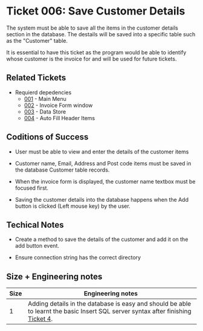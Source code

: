 Ticket 006: Save Customer Details
=======================

The system must be able to save all the items in the customer details section in the database. The destails will be saved into a specific table such as the "Customer" table.

It is essential to have this ticket as the program would be able to identify whose customer is the invoice for and will be used for future tickets.


Related Tickets
---------------
* Requierd depedencies
    * [001](./001.md) - Main Menu
    * [002](./002.md) - Invoice Form window
    * [003](./003.md) - Data Store
    * [004](./004.md) - Auto Fill Header Items


Coditions of Success
--------------------
* User must be able to view and enter the details of the customer items


* Customer name, Email, Address and Post code items must be saved in the database Customer table records.

* When the invoice form is displayed, the customer name textbox must be focused first. 

* Saving the customer details into the database happens when the Add button is clicked (Left mouse key) by the user.

Techical Notes
--------------
* Create a method to save the details of the customer and add it on the add button event. 

* Ensure connection string has the correct directory

Size + Engineering notes
----------------------
| Size | Engineering notes | 
| -------- | -------- |
| 1  | Adding details in the database is easy and should be able to learnt the basic Insert SQL server syntax after finishing [Ticket 4](./004.md). | 

